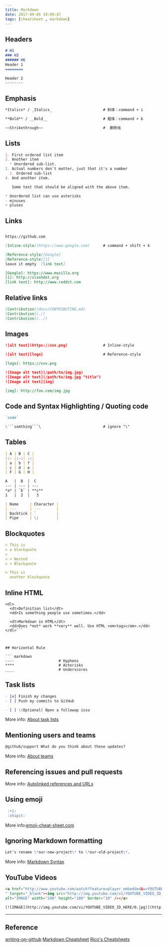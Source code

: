 ```yaml
---
title: Markdown
date: 2017-09-05 19:09:47
tags: [cheatsheet , markdown]
---
```

## Headers
``` markdown
# H1
### H3  
###### H6
Header 1
========

Header 2
--------
```

## Emphasis


``` markdown
*Italics* / _Italics_                       # 斜体：command + i

**Bold** / __Bold__                         # 粗体：command + b

~~Strikethrough~~                           #  删除线
```

<!--more-->
## Lists

``` markdown
1. First ordered list item
2. Another item
  * Unordered sub-list.
1. Actual numbers don't matter, just that it's a number
  1. Ordered sub-list
4. And another item.  

   Some text that should be aligned with the above item.

* Unordered list can use asterisks
- minuses
+ pluses

```

## Links
``` markdown

https://github.com

[Inline-style](https://www.google.com)      # command + shift + k

[Reference-style][Google]
[Reference-style][1]
leave it empty  [link text]

[Google]: https://www.mozilla.org
[1]: http://slashdot.org
[link text]: http://www.reddit.com
```


## Relative links
``` markdown
[Contribution](docs/CONTRIBUTING.md)
[Contribution](./)
[Contribution](../)
```
## Images

``` markdown
![alt text](https://xxx.png)                # Inline-style

![alt text][logo]                           # Reference-style

[logo]: https://xxx.png

![Image alt text](/path/to/img.jpg)
![Image alt text](/path/to/img.jpg "title")
![Image alt text][img]

[img]: http://foo.com/img.jpg

```
## Code and Syntax Highlighting / Quoting code

``` markdown
`code`

\```somthing```\                            # ignore "\"

```

## Tables

``` markdown
| A | B | C |
|:- |:-:| -:|
| a | b | f |
| c | d | e |
| F | G | H |

A   |  B  |  C
--- | --- | ---
*a* | `b` | **c**
1   |  2  |   3

| Name     | Character |
| ---      | ---       |
| Backtick | `         |
| Pipe     | \|        |
```

## Blockquotes

``` markdown
> This is
> a blockquote
>
> > Nested
> > Blockquote

> This is
  another blockquote
```


## Inline HTML

```
<dl>
  <dt>Definition list</dt>
  <dd>Is something people use sometimes.</dd>

  <dt>Markdown in HTML</dt>
  <dd>Does *not* work **very** well. Use HTML <em>tags</em>.</dd>
</dl>```



## Horizontal Rule

``` markdown
----                    # Hyphens
****                    # Asterisks
____                    # Underscores
```


## Task lists

``` markdown
- [x] Finish my changes
- [ ] Push my commits to GitHub

- [ ] \(Optional) Open a followup issu

```

More info: [About task lists](https://help.github.com/articles/about-task-lists/)

## Mentioning users and teams
``` markdown
@github/support What do you think about these updates?
```
More info: [About teams](https://help.github.com/articles/about-teams/)

## Referencing issues and pull requests

More info: [Autolinked references and URLs](https://help.github.com/articles/autolinked-references-and-urls/)

## Using emoji
``` markdown
 :+1:
 :shipit:
```
More info:[emoji-cheat-sheet.com](https://www.webpagefx.com/tools/emoji-cheat-sheet/)


## Ignoring Markdown formatting
``` markdown
Let's rename \*our-new-project\* to \*our-old-project\*.
```

More info: [Markdown Syntax](https://daringfireball.net/projects/markdown/syntax#backslash)

## YouTube Videos

``` html
<a href="http://www.youtube.com/watch?feature=player_embedded&v=YOUTUBE_VIDEO_ID_HERE
" target="_blank"><img src="http://img.youtube.com/vi/YOUTUBE_VIDEO_ID_HERE/0.jpg"
alt="IMAGE" width="240" height="180" border="10" /></a>

[![IMAGE](http://img.youtube.com/vi/YOUTUBE_VIDEO_ID_HERE/0.jpg)](http://www.youtube.com/watch?v=YOUTUBE_VIDEO_ID_HERE)
```

-----

## Reference
[writing-on-github](https://help.github.com/categories/writing-on-github/)
[Markdown Cheatsheet](https://github.com/adam-p/markdown-here/wiki/Markdown-Cheatsheet)
[Rico's Cheatsheets](http://ricostacruz.com/cheatsheets/)
